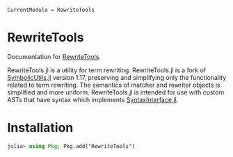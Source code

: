 ```@meta
CurrentModule = RewriteTools
```

# RewriteTools

Documentation for [RewriteTools](https://github.com/willow-ahrens/RewriteTools.jl).

RewriteTools.jl is a utility for term rewriting. RewriteTools.jl is a fork of
[SymbolicUtils.jl](https://github.com/JuliaSymbolics/SymbolicUtils.jl) version
1.17, preserving and simplifying only the functionality related to term
rewriting. The semantics of matcher and rewriter objects is simplified and more
uniform.  RewriteTools.jl is intended for use with custom ASTs that have syntax
which implements
[SyntaxInterface.jl](https://github.com/willow-ahrens/SyntaxInterface.jl).

# Installation

```julia
julia> using Pkg; Pkg.add("RewriteTools")
```